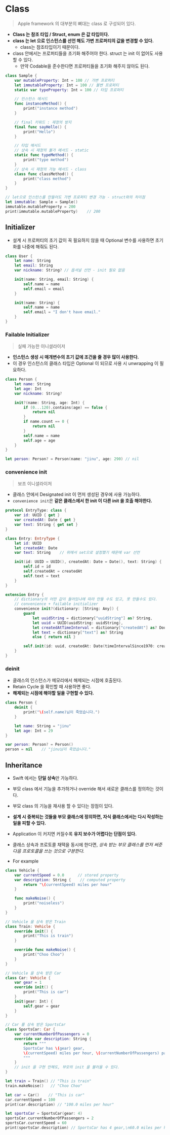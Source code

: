 # Class

> Apple framework 의 대부분의 뼈대는 class 로 구성되어 있다.

- **Class 는 참조 타입 / Struct, enum 은 값 타입이다.**
- **class 는 let 으로 인스턴스를 선언 해도 가변 프로퍼티의 값을 변경할 수 있다.**
    - class는 참조타입이기 때문이다.
- class 안에서는 프로퍼티들을 초기화 해주어야 한다. struct 는 init 이 없어도 사용할 수 있다.
    - 만약 Codable을 준수한다면 프로퍼티들을 초기화 해주지 않아도 된다.

```Swift
class Sample {
    var mutableProperty: Int = 100 // 가변 프로퍼티
    let immutableProperty: Int = 100 // 불변 프로퍼티
    static var typeProperty: Int = 100 // 타입 프로퍼티

    // 인스턴스 메서드
    func instanceMethod() {
        print("instance method")
    }

    // final 키워드 : 재정의 방지
    final func sayHello() {
        print("Hello")
    }

    // 타입 메서드
    // 상속 시 재정의 불가 메서드 - static
    static func typeMethod() {
        print("type method")
    }
    // 상속 시 재정의 가능 메서드 - class
    class func classMethod() {
        print("class method")
    }
}

// let으로 인스턴스를 만들어도 가변 프로퍼티 변경 가능 - struct와의 차이점
let immutable: Sample = Sample()
immutable.mutableProperty = 200
print(immutable.mutableProperty)    // 200
```

## Initializer

- 설계 시 프로퍼티의 초기 값이 꼭 필요하지 않을 때 Optional 변수를 사용하면 초기화를 나중에 해줘도 된다.

```Swift
class User {
    let name: String
    let email: String
    var nickname: String? // 옵셔널 선언 - init 필요 없음

    init(name: String, email: String) {
        self.name = name
        self.email = email
    }

    init(name: String) {
        self.name = name
        self.email = "I don't have email."
    }
}
```

### Failable Initializer

> 실패 가능한 이니셜라이저

- **인스턴스 생성 시 매개변수의 초기 값에 조건을 줄 경우 많이 사용한다.**
- 이 경우 인스턴스의 클래스 타입은 Optional 이 되므로 사용 시 unwrapping 이 필요하다.

```Swift
class Person {
    let name: String
    let age: Int
    var nickname: String?

    init?(name: String, age: Int) {
        if (0...120).contains(age) == false {
            return nil
        }
        if name.count == 0 {
            return nil
        }
        self.name = name
        self.age = age
    }
}

let person: Person? = Person(name: "jinu", age: 290) // nil
```

### convenience init

> 보조 이니셜라이저

- 클래스 안에서 Designated init 이 먼저 생성된 경우에 사용 가능하다.
- `convenience init`은 **같은 클래스에서 한 init 이 다른 init 을 호출 해야한다.**

```Swift
protocol EntryType: class {
    var id: UUID { get }
    var createdAt: Date { get }
    var text: String { get set }
}

class Entry: EntryType {
    let id: UUID
    let createdAt: Date
    var text: String    // 위에서 set으로 설정했기 때문에 var 선언

    init(id: UUID = UUID(), createdAt: Date = Date(), text: String) {
        self.id = id
        self.createdAt = createdAt
        self.text = text
    }
}

extension Entry {
    // dictionary의 어떤 값이 들어있냐에 따라 만들 수도 있고, 못 만들수도 있다.
    // convenience + failable initializer
    convenience init?(dictionary: [String: Any]) {
        guard
            let uuidString = dictionary["uuidString"] as? String,
            let uuid = UUID(uuidString: uuidString),
            let createdAtTimeInterval = dictionary["createdAt"] as? Double,
            let text = dictionary["text"] as? String
            else { return nil }

        self.init(id: uuid, createdAt: Date(timeIntervalSince1970: createdAtTimeInterval), text: text)
    }
}
```

### deinit

- 클래스의 인스턴스가 메모리에서 해제되는 시점에 호출된다.
- Retain Cycle 을 확인할 때 사용하면 좋다.
- **해제되는 시점에 해야할 일을 구현할 수 있다.**

```Swift
class Person {
    deinit {
        print("\(self.name)님이 죽었습니다.")
    }

    let name: String = "jinu"
    let age: Int = 29  
}

var person: Person? = Person()
person = nil    // "jinu님이 죽었습니다."
```

## Inheritance

- Swift 에서는 **단일 상속**만 가능하다.
- 부모 class 에서 기능을 추가하거나 override 해서 새로운 클래스를 정의하는 것이다.
- 부모 class 의 기능을 재사용 할 수 있다는 장점이 있다.
- **설계 시 중복되는 것들을 부모 클래스에 정의하면, 자식 클래스에서는 다시 작성하는 일을 피할 수 있다.**
- Application 이 커지면 커질수록 **유지 보수가 어렵다는 단점이 있다.**
- 클래스 상속과 프로토콜 채택을 동시에 한다면, *상속 받는 부모 클래스를 먼저 써준 다음 프로토콜을 쓰는 것으로 구분한다.*

- For example

```Swift
class Vehicle {
    var currentSpeed = 0.0      // stored property
    var description: String {    // computed property
        return "\(currentSpeed) miles per hour"
    }

    func makeNoise() {
        print("noiseless")
    }
}

// Vehicle 을 상속 받은 Train
class Train: Vehicle {
    override init() {
        print("This is train")
    }

    override func makeNoise() {
        print("Choo Choo")
    }
}

// Vehicle 을 상속 받은 Car
class Car: Vehicle {
    var gear = 1
    override init() {
        print("This is car")
    }
    init(gear: Int) {
        self.gear = gear
    }
}

// Car 를 상속 받은 SportsCar
class SportsCar: Car {
    var currentNumberOfPassengers = 0
    override var description: String {
        return """
        SportsCar has \(gear) gear,
        \(currentSpeed) miles per hour, \(currentNumberOfPassengers) passengers
        """
    }
    // init 을 구현 안해도, 부모의 init 을 불러올 수 있다.
}

let train = Train() // "This is train"
train.makeNoise()   // "Choo Choo"

let car = Car()    // "This is car"
car.currentSpeed = 100
print(car.description) // "100.0 miles per hour"

let sportsCar = SportsCar(gear: 4)
sportsCar.currentNumberOfPassengers = 2
sportsCar.currentSpeed = 60
print(sportsCar.description) // SportsCar has 4 gear,\n60.0 miles per hour, 2 passengers
```